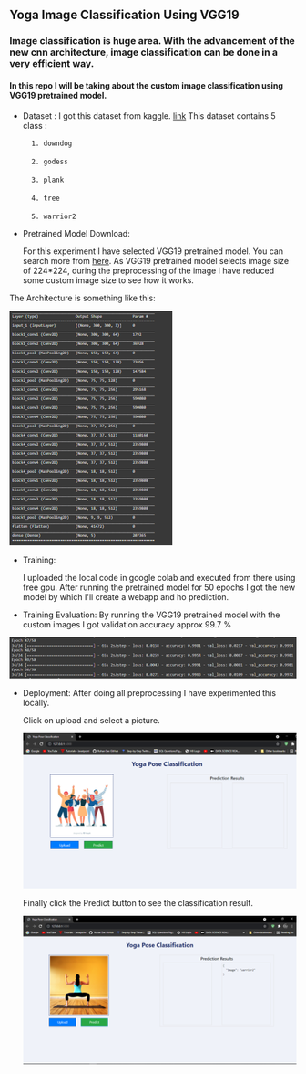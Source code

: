 ## Yoga Image Classification Using VGG19

### Image classification is huge area. With the advancement of the new cnn architecture, image classification can be done in a very efficient way.

#### In this repo I will be taking about the custom image classification using VGG19 pretrained model.

* Dataset :
    I got this dataset from kaggle. [link](https://www.kaggle.com/niharika41298/yoga-poses-dataset)
    This dataset contains 5 class :

        1. downdog

        2. godess

        3. plank

        4. tree

        5. warrior2


* Pretrained Model Download:

    For this experiment I have selected VGG19 pretrained model. You can search more from [here](https://keras.io/api/applications/vgg/#vgg19-function).
    As VGG19 pretrained model selects image size of 224*224, during the preprocessing of the image I have reduced some custom image size to see how it works. 

The Architecture is something like this:

![alt text](static/1.PNG)

* Training:

    I uploaded the local code in google colab and executed from there using free gpu.
    After running the pretrained model for 50 epochs I got the new model by which I'll create a webapp and ho prediction.

* Training Evaluation:
    By running the VGG19 pretrained model with the custom images I got validation accuracy approx 99.7 %

![alt text](static/2.PNG)

* Deployment:
    After doing all preprocessing I have experimented this locally.

    Click on upload and select a picture.

    ![alt text](static/4.PNG)

    Finally click the Predict button to see the classification result.

    ![alt text](static/5.PNG)
    






  
